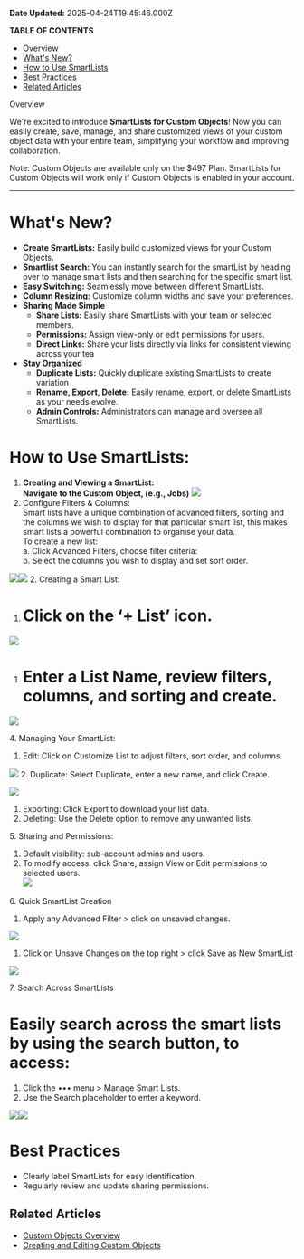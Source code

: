 **Date Updated:** 2025-04-24T19:45:46.000Z
  
  
**TABLE OF CONTENTS**

* [Overview](#%E2%80%8B%E2%80%8BOverview)
* [What's New?](#What's-New?)
* [How to Use SmartLists](#How-to-Use-SmartLists%3A)
* [Best Practices](#Best-Practices)[](#Related-Articles)
* [Related Articles](#Related-Articles)

Overview

  
We're excited to introduce **SmartLists for Custom Objects**! Now you can easily create, save, manage, and share customized views of your custom object data with your entire team, simplifying your workflow and improving collaboration.

  
Note: Custom Objects are available only on the $497 Plan. SmartLists for Custom Objects will work only if Custom Objects is enabled in your account.

---

# What's New?

* **Create SmartLists:** Easily build customized views for your Custom Objects.
* **Smartlist Search:** You can instantly search for the smartList by heading over to manage smart lists and then searching for the specific smart list.
* **Easy Switching:** Seamlessly move between different SmartLists.
* **Column Resizing:** Customize column widths and save your preferences.
* **Sharing Made Simple**  
   * **Share Lists:** Easily share SmartLists with your team or selected members.  
   * **Permissions:** Assign view-only or edit permissions for users.  
   * **Direct Links:** Share your lists directly via links for consistent viewing across your tea
* **Stay Organized**  
   * **Duplicate Lists:** Quickly duplicate existing SmartLists to create variation  
   * **Rename, Export, Delete:** Easily rename, export, or delete SmartLists as your needs evolve.  
   * **Admin Controls:** Administrators can manage and oversee all SmartLists.

# How to Use SmartLists:  

1. **Creating and Viewing a SmartList:**  
**Navigate to the Custom Object, (e.g., Jobs)** ![](https://s3.amazonaws.com/cdn.freshdesk.com/data/helpdesk/attachments/production/155045607627/original/UjYr3rXU7qfGlRjkeWbW5etZnpSKyvqtBg.png?1745503204)
1. Configure Filters & Columns:  
Smart lists have a unique combination of advanced filters, sorting and the columns we wish to display for that particular smart list, this makes smart lists a powerful combination to organise your data.  
 To create a new list:  
 a. Click Advanced Filters, choose filter criteria:  
 b. Select the columns you wish to display and set sort order.  
    
![](https://s3.amazonaws.com/cdn.freshdesk.com/data/helpdesk/attachments/production/155045606731/original/LoHD0N6tsB3RYssAl1_-ME2dd9VjGCxmxg.png?1745502572)![](https://s3.amazonaws.com/cdn.freshdesk.com/data/helpdesk/attachments/production/155045606732/original/If4arwqvvFM9deXsgThTAZJDDCEkQ2OsEg.png?1745502572)
2. Creating a Smart List:
1. # Click on the ‘\+ List’ icon.  
![](https://s3.amazonaws.com/cdn.freshdesk.com/data/helpdesk/attachments/production/155045607680/original/4FrJrvwkhVrtvjJCdBDCGkdNGC7-0qO9jw.png?1745503250)
1. # Enter a List Name, review filters, columns, and sorting and create.  
    
![](https://s3.amazonaws.com/cdn.freshdesk.com/data/helpdesk/attachments/production/155045607708/original/Zp3oXvBk1zfYB-8mYc9rrh7ACfluEbsIuw.png?1745503276)
  
  
4\. Managing Your SmartList:

1. Edit: Click on Customize List to adjust filters, sort order, and columns.  
    
![](https://s3.amazonaws.com/cdn.freshdesk.com/data/helpdesk/attachments/production/155045607892/original/yusWObNPbovAuNvRiuCRXsXQ0vtr303UTg.png?1745503419)
2. Duplicate: Select Duplicate, enter a new name, and click Create.

![](https://s3.amazonaws.com/cdn.freshdesk.com/data/helpdesk/attachments/production/155045604846/original/N6VQvpGeD1WPdHC2py765NPNyXehttOFjA.png?1745501203)

1. Exporting: Click Export to download your list data.
2. Deleting: Use the Delete option to remove any unwanted lists.

  
5\. Sharing and Permissions:

  
1. Default visibility: sub-account admins and users.
2. To modify access: click Share, assign View or Edit permissions to selected users.  
![](https://s3.amazonaws.com/cdn.freshdesk.com/data/helpdesk/attachments/production/155045604845/original/FDDKQ_qeAfD6Rljc2qrRu2Ah7YxSooTkJQ.png?1745501203)

  
6\. Quick SmartList Creation

  
1. Apply any Advanced Filter \> click on unsaved changes.  
    
![](https://s3.amazonaws.com/cdn.freshdesk.com/data/helpdesk/attachments/production/155045607918/original/Yw2C_lGgO4jStwMFX0HnT957Aw_baHyPRQ.png?1745503442)
1. Click on Unsave Changes on the top right > click Save as New SmartList  
    
![](https://s3.amazonaws.com/cdn.freshdesk.com/data/helpdesk/attachments/production/155045604844/original/0MMzTQVFsB5CMrzr9wzEm5WXz8-PSjMU3g.png?1745501203)

  
7\. Search Across SmartLists

# Easily search across the smart lists by using the search button, to access:

1. Click the ••• menu > Manage Smart Lists.
2. Use the Search placeholder to enter a keyword.  
    
![](https://s3.amazonaws.com/cdn.freshdesk.com/data/helpdesk/attachments/production/155045608172/original/-Lmc4ClVA-t-aNdKy06b1Dwlcdq-x2fqww.png?1745503658)![](https://s3.amazonaws.com/cdn.freshdesk.com/data/helpdesk/attachments/production/155045607976/original/36io1Rg12jUIAkmWJ8y5JEdgX1cKA5ez6w.png?1745503498)

# Best Practices

* Clearly label SmartLists for easy identification.
* Regularly review and update sharing permissions.

## Related Articles

* [Custom Objects Overview](https://help.gohighlevel.com/support/solutions/articles/155000003896-getting-started-with-custom-objects)
* [Creating and Editing Custom Objects](https://help.gohighlevel.com/support/solutions/articles/155000003897-creating-and-editing-custom-objects)